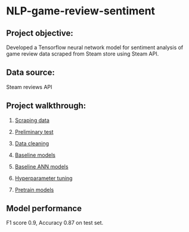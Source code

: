 # NLP-game-review-sentiment

## Project objective:
Developed a Tensorflow neural network model for sentiment analysis of game review data scraped from Steam store using Steam API.

## Data source: 
Steam reviews API

## Project walkthrough:

1. <a href="https://github.com/khannnng/NLP-steam-review-sentiment/blob/main/1.%20Scrape%20data.ipynb" target="_blank">Scraping data</a>

2. <a href="https://github.com/khannnng/NLP-steam-review-sentiment/blob/main/2.%20Preliminary%20testing.ipynb" target="_blank">Preliminary test</a>

3. <a href="https://github.com/khannnng/NLP-steam-review-sentiment/blob/main/3.%20Data%20cleaning.ipynb" target="_blank">Data cleaning</a>

4. <a href="https://github.com/khannnng/NLP-steam-review-sentiment/blob/main/4.%20Baseline%20models.ipynb" target="_blank">Baseline models</a>

5. <a href="https://github.com/khannnng/NLP-steam-review-sentiment/blob/main/5.%20Base%20DL%20models.ipynb" target="_blank">Baseline ANN models</a>

6. <a href="https://github.com/khannnng/NLP-steam-review-sentiment/blob/main/6.%20DL%20hyper%20parameter%20tuning.ipynb" target="_blank">Hyperparameter tuning</a>

7. <a href="https://github.com/khannnng/NLP-steam-review-sentiment/blob/main/7.%20Pretrain%20models.ipynb" target="_blank">Pretrain models</a>


## Model performance
F1 score 0.9, Accuracy 0.87 on test set.

